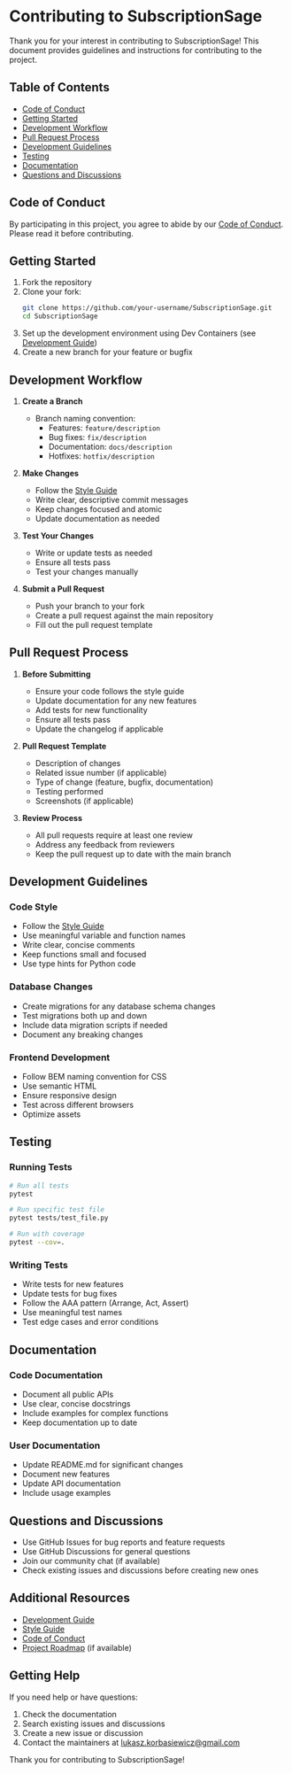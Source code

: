 # Contributing to SubscriptionSage

Thank you for your interest in contributing to SubscriptionSage! This document provides guidelines and instructions for contributing to the project.

## Table of Contents

- [Code of Conduct](#code-of-conduct)
- [Getting Started](#getting-started)
- [Development Workflow](#development-workflow)
- [Pull Request Process](#pull-request-process)
- [Development Guidelines](#development-guidelines)
- [Testing](#testing)
- [Documentation](#documentation)
- [Questions and Discussions](#questions-and-discussions)

## Code of Conduct

By participating in this project, you agree to abide by our [Code of Conduct](CODE_OF_CONDUCT.md). Please read it before contributing.

## Getting Started

1. Fork the repository
2. Clone your fork:
   ```bash
   git clone https://github.com/your-username/SubscriptionSage.git
   cd SubscriptionSage
   ```
3. Set up the development environment using Dev Containers (see [Development Guide](DEVELOPMENT.md))
4. Create a new branch for your feature or bugfix

## Development Workflow

1. **Create a Branch**
   - Branch naming convention:
     - Features: `feature/description`
     - Bug fixes: `fix/description`
     - Documentation: `docs/description`
     - Hotfixes: `hotfix/description`

2. **Make Changes**
   - Follow the [Style Guide](STYLE_GUIDE.md)
   - Write clear, descriptive commit messages
   - Keep changes focused and atomic
   - Update documentation as needed

3. **Test Your Changes**
   - Write or update tests as needed
   - Ensure all tests pass
   - Test your changes manually

4. **Submit a Pull Request**
   - Push your branch to your fork
   - Create a pull request against the main repository
   - Fill out the pull request template

## Pull Request Process

1. **Before Submitting**
   - Ensure your code follows the style guide
   - Update documentation for any new features
   - Add tests for new functionality
   - Ensure all tests pass
   - Update the changelog if applicable

2. **Pull Request Template**
   - Description of changes
   - Related issue number (if applicable)
   - Type of change (feature, bugfix, documentation)
   - Testing performed
   - Screenshots (if applicable)

3. **Review Process**
   - All pull requests require at least one review
   - Address any feedback from reviewers
   - Keep the pull request up to date with the main branch

## Development Guidelines

### Code Style

- Follow the [Style Guide](STYLE_GUIDE.md)
- Use meaningful variable and function names
- Write clear, concise comments
- Keep functions small and focused
- Use type hints for Python code

### Database Changes

- Create migrations for any database schema changes
- Test migrations both up and down
- Include data migration scripts if needed
- Document any breaking changes

### Frontend Development

- Follow BEM naming convention for CSS
- Use semantic HTML
- Ensure responsive design
- Test across different browsers
- Optimize assets

## Testing

### Running Tests

```bash
# Run all tests
pytest

# Run specific test file
pytest tests/test_file.py

# Run with coverage
pytest --cov=.
```

### Writing Tests

- Write tests for new features
- Update tests for bug fixes
- Follow the AAA pattern (Arrange, Act, Assert)
- Use meaningful test names
- Test edge cases and error conditions

## Documentation

### Code Documentation

- Document all public APIs
- Use clear, concise docstrings
- Include examples for complex functions
- Keep documentation up to date

### User Documentation

- Update README.md for significant changes
- Document new features
- Update API documentation
- Include usage examples

## Questions and Discussions

- Use GitHub Issues for bug reports and feature requests
- Use GitHub Discussions for general questions
- Join our community chat (if available)
- Check existing issues and discussions before creating new ones

## Additional Resources

- [Development Guide](DEVELOPMENT.md)
- [Style Guide](STYLE_GUIDE.md)
- [Code of Conduct](CODE_OF_CONDUCT.md)
- [Project Roadmap](ROADMAP.md) (if available)

## Getting Help

If you need help or have questions:

1. Check the documentation
2. Search existing issues and discussions
3. Create a new issue or discussion
4. Contact the maintainers at lukasz.korbasiewicz@gmail.com

Thank you for contributing to SubscriptionSage! 